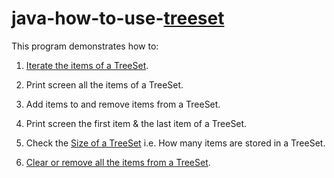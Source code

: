 # java-how-to-use-[treeset](https://www.flowerbrackets.com/treeset-in-java/)

This program demonstrates how to: 

1. [Iterate the items of a TreeSet](https://www.flowerbrackets.com/treeset-iterator-method-in-java/). 

2. Print screen all the items of a TreeSet. 

3. Add items to and remove items from a TreeSet.

4. Print screen the first item &amp; the last item of a TreeSet. 

5. Check the [Size of a TreeSet](https://www.flowerbrackets.com/treeset-size-method-in-java/) i.e. How many items are stored in a TreeSet. 

6. [Clear or remove all the items from a TreeSet](https://www.flowerbrackets.com/treeset-clear-method-in-java/).
